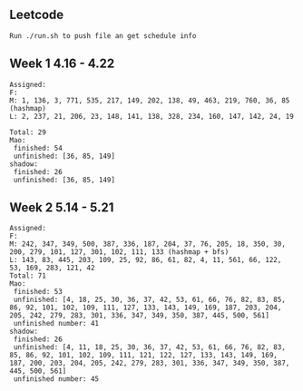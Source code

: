 ## Leetcode
    Run ./run.sh to push file an get schedule info

## Week 1 4.16 - 4.22
    Assigned:
    F:
    M: 1, 136, 3, 771, 535, 217, 149, 202, 138, 49, 463, 219, 760, 36, 85 (hashmap)
    L: 2, 237, 21, 206, 23, 148, 141, 138, 328, 234, 160, 147, 142, 24, 19

	Total: 29
	Mao:
	 finished: 54
	 unfinished: [36, 85, 149]
	shadow:
	 finished: 26
	 unfinished: [36, 85, 149]

## Week 2 5.14 - 5.21
    Assigned:
    F:
    M: 242, 347, 349, 500, 387, 336, 187, 204, 37, 76, 205, 18, 350, 30, 200, 279, 101, 127, 301, 102, 111, 133 (hashmap + bfs)
    L: 143, 83, 445, 203, 109, 25, 92, 86, 61, 82, 4, 11, 561, 66, 122, 53, 169, 283, 121, 42
	Total: 71
	Mao:
	 finished: 53
	 unfinished: [4, 18, 25, 30, 36, 37, 42, 53, 61, 66, 76, 82, 83, 85, 86, 92, 101, 102, 109, 111, 127, 133, 143, 149, 169, 187, 203, 204, 205, 242, 279, 283, 301, 336, 347, 349, 350, 387, 445, 500, 561]
	 unfinished number: 41
	shadow:
	 finished: 26
	 unfinished: [4, 11, 18, 25, 30, 36, 37, 42, 53, 61, 66, 76, 82, 83, 85, 86, 92, 101, 102, 109, 111, 121, 122, 127, 133, 143, 149, 169, 187, 200, 203, 204, 205, 242, 279, 283, 301, 336, 347, 349, 350, 387, 445, 500, 561]
	 unfinished number: 45
